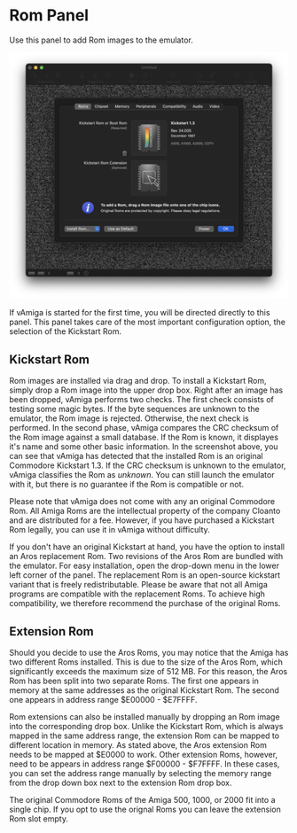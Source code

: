 # Rom Panel

Use this panel to add Rom images to the emulator. 

![Rom Panel](images/romPanel.png "Rom Panel")

If vAmiga is started for the first time, you will be directed directly to this panel. This panel takes care of the most important configuration option, the selection of the Kickstart Rom. 

## Kickstart Rom

Rom images are installed via drag and drop. To install a Kickstart Rom, simply drop a Rom image into the upper drop box. Right after an image has been dropped, vAmiga performs two checks. The first check consists of testing some magic bytes. If the byte sequences are unknown to the emulator, the Rom image is rejected. Otherwise, the next check is performed. In the second phase, vAmiga compares the CRC checksum of the Rom image against a small database. If the Rom is known, it displayes it's name and some other basic information. In the screenshot above, you can see that vAmiga has detected that the installed Rom is an original Commodore Kickstart 1.3. If the CRC checksum is unknown to the emulator, vAmiga classifies the Rom as *unknown*. You can still launch the emulator with it, but there is no guarantee if the Rom is compatible or not.

Please note that vAmiga does not come with any an original Commodore Rom. All Amiga Roms are the intellectual property of the company Cloanto and are distributed for a fee. However, if you have purchased a Kickstart Rom legally, you can use it in vAmiga without difficulty.

If you don't have an original Kickstart at hand, you have the option to install an Aros replacement Rom. Two revisions of the Aros Rom are bundled with the emulator. For easy installation, open the drop-down menu in the lower left corner of the panel. The replacement Rom is an open-source kickstart variant that is freely redistributable. Please be aware that not all Amiga programs are compatible with the replacement Roms. To achieve high compatibility, we therefore recommend the purchase of the original Roms.

## Extension Rom

Should you decide to use the Aros Roms, you may notice that the Amiga has two different Roms installed. This is due to the size of the Aros Rom, which significantly exceeds the maximum size of 512 MB. For this reason, the Aros Rom has been split into two separate Roms. The first one appears in memory at the same addresses as the original Kickstart Rom. The second one appears in address range $E00000 - $E7FFFF. 

Rom extensions can also be installed manually by dropping an Rom image into the corresponding drop box. Unlike the Kickstart Rom, which is always mapped in the same address range, the extension Rom can be mapped to different location in memory. As stated above, the Aros extension Rom needs to be mapped at $E0000 to work. Other extension Roms, however, need to be appears in address range $F00000 - $F7FFFF. In these cases, you can set the address range manually by selecting the memory range from the drop down box next to the extension Rom drop box. 

The original Commodore Roms of the Amiga 500, 1000, or 2000 fit into a single chip. If you opt to use the orignal Roms you can leave the extension Rom slot empty. 
